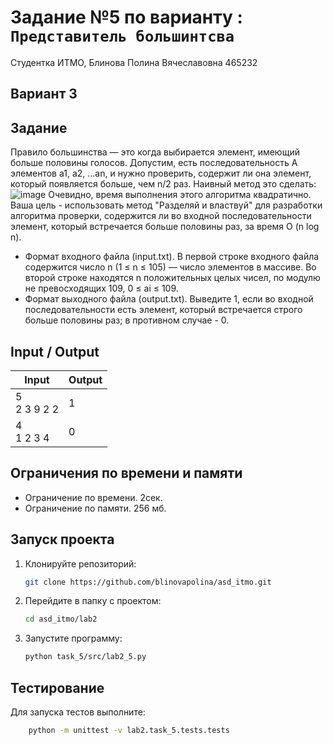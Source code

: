 # Задание №5 по варианту  : `Представитель большинтсва`
Студентка ИТМО,  Блинова Полина Вячеславовна 465232

## Вариант 3

## Задание 
Правило большинства — это когда выбирается элемент, имеющий больше половины голосов. Допустим, есть последовательность A элементов a1, a2, ...an, и нужно проверить, содержит ли она элемент, который появляется больше, чем n/2 раз. Наивный метод это сделать:
 ![image](https://github.com/user-attachments/assets/21f0d2ef-ff17-4ac7-89dc-79fb623929f8)
Очевидно, время выполнения этого алгоритма квадратично. Ваша цель - использовать метод "Разделяй и властвуй" для разработки алгоритма проверки, содержится ли во входной последовательности элемент, который встречается больше половины раз, за время O (n log n).
-	Формат входного файла (input.txt). В первой строке входного файла содержится число n (1 ≤ n ≤ 105) — число элементов в массиве. Во второй строке находятся n положительных целых чисел, по модулю не превосходящих 109, 0 ≤ ai ≤ 109.
-	Формат выходного файла (output.txt). Выведите 1, если во входной последовательности есть элемент, который встречается строго больше половины раз; в противном случае - 0. 

## Input / Output 

| Input       | Output |
|-------------|--------|
| 5<br/>2 3 9 2 2   | 1      |
| 4<br/>1 2 3 4     | 0      |

## Ограничения по времени и памяти

- Ограничение по времени. 2сек.
- Ограничение по памяти. 256 мб.


## Запуск проекта
1. Клонируйте репозиторий:
   ```bash
   git clone https://github.com/blinovapolina/asd_itmo.git
   ```
2. Перейдите в папку с проектом:
   ```bash
   cd asd_itmo/lab2
   ```
3. Запустите программу:
   ```bash
   python task_5/src/lab2_5.py
   ```


## Тестирование
Для запуска тестов выполните:
```bash
    python -m unittest -v lab2.task_5.tests.tests
```
